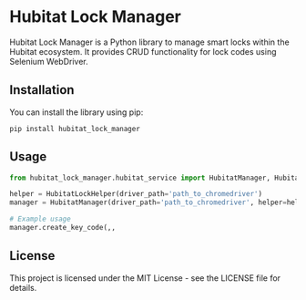  # Hubitat Lock Manager

 Hubitat Lock Manager is a Python library to manage smart locks within the Hubitat ecosystem. It provides CRUD functionality for lock codes using Selenium WebDriver.

 ## Installation

 You can install the library using pip:

 ```
 pip install hubitat_lock_manager
 ```

 ## Usage

 ```python
 from hubitat_lock_manager.hubitat_service import HubitatManager, HubitatLockHelper

helper = HubitatLockHelper(driver_path='path_to_chromedriver')
manager = HubitatManager(driver_path='path_to_chromedriver', helper=helper)

# Example usage
manager.create_key_code(,,
 ```

 ## License

 This project is licensed under the MIT License - see the LICENSE file for details.
